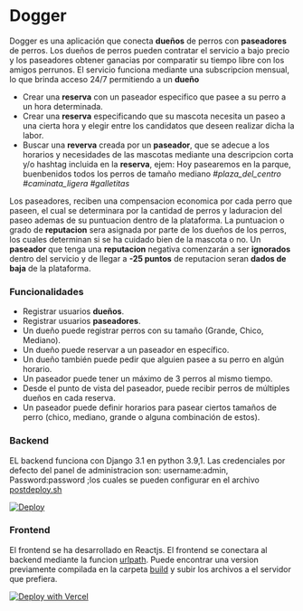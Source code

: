 # Dogger

Dogger es una aplicación  que conecta  **dueños** de perros con  **paseadores** de perros.
Los dueños de perros pueden contratar el servicio a bajo precio y los paseadores obtener ganacias por comparatir su tiempo libre con los amigos perrunos.
El servicio funciona mediante una subscripcion mensual, lo que brinda acceso 24/7 permitiendo a un **dueño** 
- Crear una **reserva** con un paseador especifico que pasee a su perro a un hora determinada.
- Crear una **reserva** especificando que su mascota necesita un paseo a una cierta hora y elegir entre los candidatos que deseen realizar dicha la labor.
- Buscar una **reverva** creada por un **paseador**, que se adecue a los horarios y necesidades de las mascotas mediante una descripcion corta y/o hashtag incluida en la **reserva**, ejem: Hoy pasearemos en la parque, buenbenidos todos los perros de tamaño mediano *#plaza_del_centro*  *#caminata_ligera* *#galletitas*

Los paseadores, reciben una compensacion economica por cada perro que paseen, el cual se determinara por la cantidad de perros y laduracion del paseo ademas de su puntuacion dentro de la plataforma.
La puntuacion o grado de **reputacion** sera asignada por parte de los dueños de los perros, los cuales determinan si se ha cuidado bien de la mascota o no. 
Un **paseador** que tenga una **reputacion** negativa comenzarán a ser **ignorados** dentro del servicio y de llegar a **-25 puntos** de reputacion seran **dados de baja** de la plataforma.

### Funcionalidades

 - Registrar usuarios **dueños**.
 - Registrar usuarios **paseadores**.
 - Un dueño puede registrar perros con su tamaño (Grande, Chico, Mediano).
 - Un dueño puede reservar a un paseador en específico.
 - Un dueño también puede pedir que alguien pasee a su perro en algún horario.
 - Un paseador puede tener un máximo de 3 perros al mismo tiempo.
 - Desde el punto de vista del paseador, puede recibir perros de múltiples dueños en cada reserva.
 - Un paseador puede definir horarios para pasear ciertos tamaños de perro (chico, mediano, grande o alguna combinación de estos).



### Backend

EL backend funciona con Django 3.1 en python 3.9,1. Las credenciales por defecto del panel de administracion son: username:admin, Password:password ;los cuales se pueden configurar en el archivo [postdeploy.sh](https://github.com/neomatrixcode/dogger/blob/b5d402dcaa5d7fb28260c81503dfa41b215d7bcc/backend/postdeploy.sh#L2)

<a href="https://heroku.com/deploy?template=https://github.com/neomatrixcode/dogger" rel="nofollow"><img alt="Deploy" src="https://www.herokucdn.com/deploy/button.svg" style="max-width:100%;"> </a>



### Frontend
El frontend se ha desarrollado en Reactjs. El frontend se conectara al backend mediante la funcion [urlpath](https://github.com/neomatrixcode/dogger/blob/5eb522fc034015b1d8e3794c41aac107253ec94a/frontend/src/services/functions.js#L4). Puede encontrar una version previamente compilada en la carpeta [build](https://github.com/neomatrixcode/dogger/tree/master/frontend/build) y subir los archivos a el servidor que prefiera.

<a href="https://vercel.com/new/git/external?repository-url=https://github.com/neomatrixcode/dogger/tree/master/frontend" rel="nofollow"><img src="https://camo.githubusercontent.com/5e471e99e8e022cf454693e38ec843036ec6301e27ee1e1fa10325b1cb720584/68747470733a2f2f76657263656c2e636f6d2f627574746f6e" alt="Deploy with Vercel" data-canonical-src="https://vercel.com/button" style="max-width:100%;"></a>


